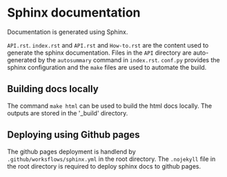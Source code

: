 # Sphinx documentation
Documentation is generated using Sphinx. 

`API.rst`. `index.rst` and `API.rst` and `How-to.rst` are the content used to generate the sphinx documentation. Files in the `API` directory are auto-generated by the `autosummary` command in `index.rst`. `conf.py` provides the sphinx configuration and the `make` files are used to automate the build.

## Building docs locally
The command `make html` can be used to build the html docs locally. The outputs are stored in the '_build' directory.  


## Deploying using Github pages
The github pages deployment is handlend by `.github/worksflows/sphinx.yml` in the root directory. The `.nojekyll` file in the root directory is required to deploy sphinx docs to github pages.

